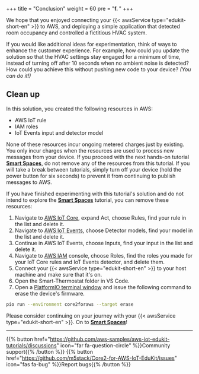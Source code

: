 +++
title = "Conclusion"
weight = 60
pre = "<b>f. </b>"
+++

We hope that you enjoyed connecting your {{< awsService type="edukit-short-en" >}} to AWS, and deploying a simple application that detected room occupancy and controlled a fictitious HVAC system. 

If you would like additional ideas for experimentation, think of ways to enhance the customer experience. For example, how could you update the solution so that the HVAC settings stay engaged for a minimum of time, instead of turning off after 10 seconds when no ambient noise is detected? How could you achieve this without pushing new code to your device? *(You can do it!)*


## Clean up
In this solution, you created the following resources in AWS:

* AWS IoT rule
* IAM roles
* IoT Events input and detector model

None of these resources incur ongoing metered charges just by existing. You only incur charges when the resources are used to process new messages from your device. If you proceed with the next hands-on tutorial [**Smart Spaces**](/en/smart-spaces.html), do not remove any of the resources from this tutorial. If you will take a break between tutorials, simply turn off your device (hold the power button for six seconds) to prevent it from continuing to publish messages to AWS.

If you have finished experimenting with this tutorial's solution and do not intend to explore the [**Smart Spaces**](/en/smart-spaces.html) tutorial, you can remove these resources: 

1. Navigate to [AWS IoT Core](https://us-west-2.console.aws.amazon.com/iot/home?region=us-west-2#/home), expand Act, choose Rules, find your rule in the list and delete it.
1. Navigate to [AWS IoT Events](https://us-west-2.console.aws.amazon.com/iotevents/home?region=us-west-2), choose Detector models, find your model in the list and delete it. 
1. Continue in AWS IoT Events, choose Inputs, find your input in the list and delete it.
1. Navigate to [AWS IAM](https://us-east-1.console.aws.amazon.com/iamv2/home?region=us-east-1#/home) console, choose Roles, find the roles you made for your IoT Core rules and IoT Events detector, and delete them.
1. Connect your {{< awsService type="edukit-short-en" >}} to your host machine and make sure that it's on. 
1. Open the Smart-Thermostat folder in VS Code. 
1. Open a [PlatformIO terminal window](../blinky-hello-world/prerequisites.html#open-the-platformio-cli-terminal-window) and issue the following command to erase the device's firmware.
```bash
pio run --environment core2foraws --target erase
```



Please consider continuing on your journey with your {{< awsService type="edukit-short-en" >}}. On to [**Smart Spaces**](/en/smart-spaces.html)!

---
{{% button href="https://github.com/aws-samples/aws-iot-edukit-tutorials/discussions" icon="far fa-question-circle" %}}Community support{{% /button %}} {{% button href="https://github.com/m5stack/Core2-for-AWS-IoT-EduKit/issues" icon="fas fa-bug" %}}Report bugs{{% /button %}}